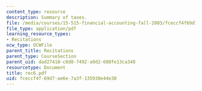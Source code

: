```yaml
---
content_type: resource
description: Summary of taxes.
file: /media/courses/15-515-financial-accounting-fall-2003/fceccf4f69d7ae6e7a3f135930e44e30_rec6.pdf
file_type: application/pdf
learning_resource_types:
- Recitations
ocw_type: OCWFile
parent_title: Recitations
parent_type: CourseSection
parent_uid: dad27418-c8d8-7492-a9d2-680fe13ca348
resourcetype: Document
title: rec6.pdf
uid: fceccf4f-69d7-ae6e-7a3f-135930e44e30
---
```

